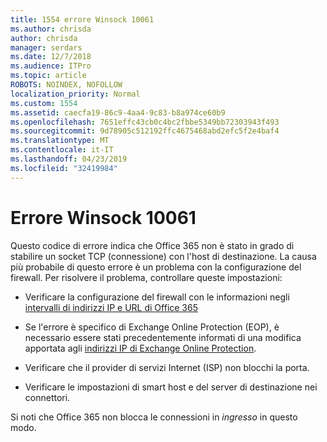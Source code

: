```yaml
---
title: 1554 errore Winsock 10061
ms.author: chrisda
author: chrisda
manager: serdars
ms.date: 12/7/2018
ms.audience: ITPro
ms.topic: article
ROBOTS: NOINDEX, NOFOLLOW
localization_priority: Normal
ms.custom: 1554
ms.assetid: caecfa19-86c9-4aa4-9c83-b8a974ce60b9
ms.openlocfilehash: 7651effc43cb0c4bc2fbbe5349bb72303943f493
ms.sourcegitcommit: 9d78905c512192ffc4675468abd2efc5f2e4baf4
ms.translationtype: MT
ms.contentlocale: it-IT
ms.lasthandoff: 04/23/2019
ms.locfileid: "32419984"
---
```

# <a name="winsock-error-10061"></a>Errore Winsock 10061

Questo codice di errore indica che Office 365 non è stato in grado di stabilire un socket TCP (connessione) con l'host di destinazione. La causa più probabile di questo errore è un problema con la configurazione del firewall. Per risolvere il problema, controllare queste impostazioni:

- Verificare la configurazione del firewall con le informazioni negli [intervalli di indirizzi IP e URL di Office 365](https://docs.microsoft.com/office365/enterprise/urls-and-ip-address-ranges)

- Se l'errore è specifico di Exchange Online Protection (EOP), è necessario essere stati precedentemente informati di una modifica apportata agli [indirizzi IP di Exchange Online Protection](https://docs.microsoft.com/office365/SecurityCompliance/eop/exchange-online-protection-ip-addresses).

- Verificare che il provider di servizi Internet (ISP) non blocchi la porta.

- Verificare le impostazioni di smart host e del server di destinazione nei connettori.

Si noti che Office 365 non blocca le connessioni in *ingresso* in questo modo.
